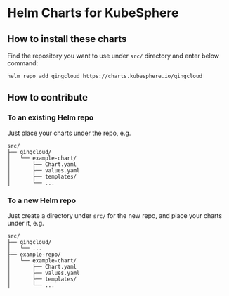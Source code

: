 # Helm Charts for KubeSphere

## How to install these charts

Find the repository you want to use under `src/` directory and enter below command:

```shell
helm repo add qingcloud https://charts.kubesphere.io/qingcloud
```

## How to contribute

### To an existing Helm repo

Just place your charts under the repo, e.g. 

```shell
src/
├── qingcloud/
│   └── example-chart/
│       ├── Chart.yaml
│       ├── values.yaml
│       ├── templates/
│       └── ...
```

### To a new Helm repo

Just create a directory under `src/` for the new repo, and place your charts under it, e.g.

```shell
src/
├── qingcloud/
│   └── ...
├── example-repo/
│   └── example-chart/
│       ├── Chart.yaml
│       ├── values.yaml
│       ├── templates/
│       └── ...
```

